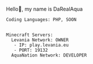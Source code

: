 Hello👋, my name is DaRealAqua

```
Coding Languages: PHP, SOON


Minecraft Servers:
  Levania Network: OWNER
   - IP: play.levania.eu
   - PORT: 19132
  AquaNation Network: DEVELOPER
```  
